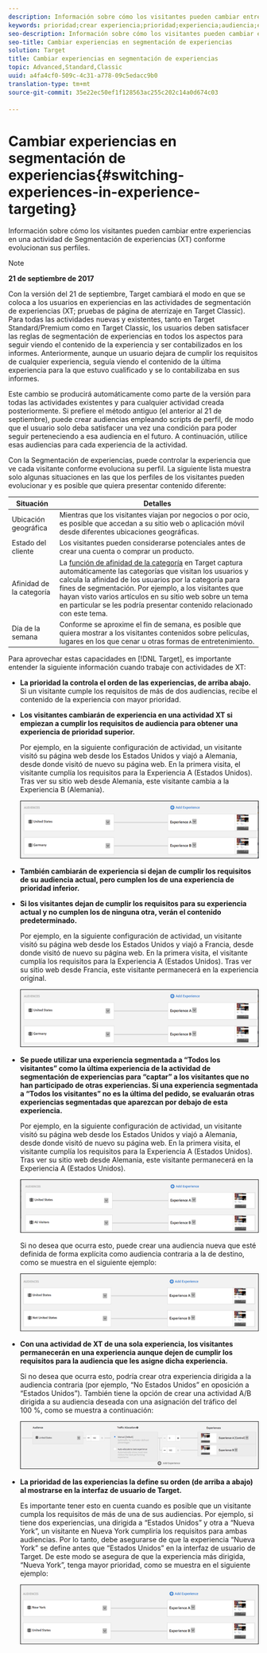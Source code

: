 ```yaml
---
description: Información sobre cómo los visitantes pueden cambiar entre experiencias en una actividad de Segmentación de experiencias (XT) conforme evolucionan sus perfiles.
keywords: prioridad;crear experiencia;prioridad;experiencia;audiencia;experiencia;convertir experiencias;compositor de experiencias visuales;visual experience composer
seo-description: Información sobre cómo los visitantes pueden cambiar entre experiencias en una actividad de Segmentación de experiencias (XT) conforme evolucionan sus perfiles.
seo-title: Cambiar experiencias en segmentación de experiencias
solution: Target
title: Cambiar experiencias en segmentación de experiencias
topic: Advanced,Standard,Classic
uuid: a4fa4cf0-509c-4c31-a778-09c5edacc9b0
translation-type: tm+mt
source-git-commit: 35e22ec50ef1f128563ac255c202c14a0d674c03

---
```



# Cambiar experiencias en segmentación de experiencias{#switching-experiences-in-experience-targeting}

Información sobre cómo los visitantes pueden cambiar entre experiencias en una actividad de Segmentación de experiencias (XT) conforme evolucionan sus perfiles.

>[!NOTE]
>
>**21 de septiembre de 2017**
>
>Con la versión del 21 de septiembre, Target cambiará el modo en que se coloca a los usuarios en experiencias en las actividades de segmentación de experiencias (XT; pruebas de página de aterrizaje en Target Classic). Para todas las actividades nuevas y existentes, tanto en Target Standard/Premium como en Target Classic, los usuarios deben satisfacer las reglas de segmentación de experiencias en todos los aspectos para seguir viendo el contenido de la experiencia y ser contabilizados en los informes. Anteriormente, aunque un usuario dejara de cumplir los requisitos de cualquier experiencia, seguía viendo el contenido de la última experiencia para la que estuvo cualificado y se lo contabilizaba en sus informes.
>
>Este cambio se producirá automáticamente como parte de la versión para todas las actividades existentes y para cualquier actividad creada posteriormente. Si prefiere el método antiguo (el anterior al 21 de septiembre), puede crear audiencias empleando scripts de perfil, de modo que el usuario solo deba satisfacer una vez una condición para poder seguir perteneciendo a esa audiencia en el futuro. A continuación, utilice esas audiencias para cada experiencia de la actividad.

Con la Segmentación de experiencias, puede controlar la experiencia que ve cada visitante conforme evoluciona su perfil. La siguiente lista muestra solo algunas situaciones en las que los perfiles de los visitantes pueden evolucionar y es posible que quiera presentar contenido diferente:

| Situación | Detalles |
|--- |--- |
| Ubicación geográfica | Mientras que los visitantes viajan por negocios o por ocio, es posible que accedan a su sitio web o aplicación móvil desde diferentes ubicaciones geográficas. |
| Estado del cliente | Los visitantes pueden considerarse potenciales antes de crear una cuenta o comprar un producto. |
| Afinidad de la categoría | La [función de afinidad de la categoría](/help/c-target/c-visitor-profile/category-affinity.md) en Target captura automáticamente las categorías que visitan los usuarios y calcula la afinidad de los usuarios por la categoría para fines de segmentación. Por ejemplo, a los visitantes que hayan visto varios artículos en su sitio web sobre un tema en particular se les podría presentar contenido relacionado con este tema. |
| Día de la semana | Conforme se aproxime el fin de semana, es posible que quiera mostrar a los visitantes contenidos sobre películas, lugares en los que cenar u otras formas de entretenimiento. |

Para aprovechar estas capacidades en [!DNL Target], es importante entender la siguiente información cuando trabaje con actividades de XT:

* **La prioridad la controla el orden de las experiencias, de arriba abajo.** Si un visitante cumple los requisitos de más de dos audiencias, recibe el contenido de la experiencia con mayor prioridad.
* **Los visitantes cambiarán de experiencia en una actividad XT si empiezan a cumplir los requisitos de audiencia para obtener una experiencia de prioridad superior.**

   Por ejemplo, en la siguiente configuración de actividad, un visitante visitó su página web desde los Estados Unidos y viajó a Alemania, desde donde visitó de nuevo su página web. En la primera visita, el visitante cumplía los requisitos para la Experiencia A (Estados Unidos). Tras ver su sitio web desde Alemania, este visitante cambia a la Experiencia B (Alemania).

   ![](assets/xt_priority_us_germany.png)

* **También cambiarán de experiencia si dejan de cumplir los requisitos de su audiencia actual, pero cumplen los de una experiencia de prioridad inferior.**
* **Si los visitantes dejan de cumplir los requisitos para su experiencia actual y no cumplen los de ninguna otra, verán el contenido predeterminado.**

   Por ejemplo, en la siguiente configuración de actividad, un visitante visitó su página web desde los Estados Unidos y viajó a Francia, desde donde visitó de nuevo su página web. En la primera visita, el visitante cumplía los requisitos para la Experiencia A (Estados Unidos). Tras ver su sitio web desde Francia, este visitante permanecerá en la experiencia original.

   ![](assets/xt_priority_us_germany.png)

* **Se puede utilizar una experiencia segmentada a “Todos los visitantes” como la última experiencia de la actividad de segmentación de experiencias para “captar” a los visitantes que no han participado de otras experiencias. Si una experiencia segmentada a “Todos los visitantes” no es la última del pedido, se evaluarán otras experiencias segmentadas que aparezcan por debajo de esta experiencia.**

   Por ejemplo, en la siguiente configuración de actividad, un visitante visitó su página web desde los Estados Unidos y viajó a Alemania, desde donde visitó de nuevo su página web. En la primera visita, el visitante cumplía los requisitos para la Experiencia A (Estados Unidos). Tras ver su sitio web desde Alemania, este visitante permanecerá en la Experiencia A (Estados Unidos).

   ![](assets/xt_priority_us_all_visitors.png)

   Si no desea que ocurra esto, puede crear una audiencia nueva que esté definida de forma explícita como audiencia contraria a la de destino, como se muestra en el siguiente ejemplo:

   ![](assets/xt_priority_us_not_us.png)

* **Con una actividad de XT de una sola experiencia, los visitantes permanecerán en una experiencia aunque dejen de cumplir los requisitos para la audiencia que les asigne dicha experiencia.**

   Si no desea que ocurra esto, podría crear otra experiencia dirigida a la audiencia contraria (por ejemplo, “No Estados Unidos” en oposición a “Estados Unidos”). También tiene la opción de crear una actividad A/B dirigida a su audiencia deseada con una asignación del tráfico del 100 %, como se muestra a continuación:

   ![](assets/xt_priority_one_experience.png)

* **La prioridad de las experiencias la define su orden (de arriba a abajo) al mostrarse en la interfaz de usuario de Target.**

   Es importante tener esto en cuenta cuando es posible que un visitante cumpla los requisitos de más de una de sus audiencias. Por ejemplo, si tiene dos experiencias, una dirigida a “Estados Unidos” y otra a “Nueva York”, un visitante en Nueva York cumpliría los requisitos para ambas audiencias. Por lo tanto, debe asegurarse de que la experiencia “Nueva York” se define antes que “Estados Unidos” en la interfaz de usuario de Target. De este modo se asegura de que la experiencia más dirigida, “Nueva York”, tenga mayor prioridad, como se muestra en el siguiente ejemplo:

   ![](assets/xt_priority_ny_us.png)

